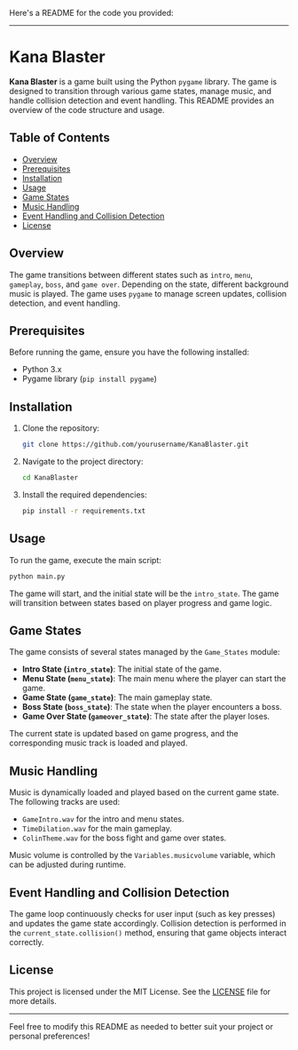 Here's a README for the code you provided:

---

# Kana Blaster

**Kana Blaster** is a game built using the Python `pygame` library. The game is designed to transition through various game states, manage music, and handle collision detection and event handling. This README provides an overview of the code structure and usage.

## Table of Contents

- [Overview](#overview)
- [Prerequisites](#prerequisites)
- [Installation](#installation)
- [Usage](#usage)
- [Game States](#game-states)
- [Music Handling](#music-handling)
- [Event Handling and Collision Detection](#event-handling-and-collision-detection)
- [License](#license)

## Overview

The game transitions between different states such as `intro`, `menu`, `gameplay`, `boss`, and `game over`. Depending on the state, different background music is played. The game uses `pygame` to manage screen updates, collision detection, and event handling.

## Prerequisites

Before running the game, ensure you have the following installed:

- Python 3.x
- Pygame library (`pip install pygame`)

## Installation

1. Clone the repository:
    ```bash
    git clone https://github.com/yourusername/KanaBlaster.git
    ```
2. Navigate to the project directory:
    ```bash
    cd KanaBlaster
    ```
3. Install the required dependencies:
    ```bash
    pip install -r requirements.txt
    ```

## Usage

To run the game, execute the main script:

```bash
python main.py
```

The game will start, and the initial state will be the `intro_state`. The game will transition between states based on player progress and game logic.

## Game States

The game consists of several states managed by the `Game_States` module:

- **Intro State (`intro_state`)**: The initial state of the game.
- **Menu State (`menu_state`)**: The main menu where the player can start the game.
- **Game State (`game_state`)**: The main gameplay state.
- **Boss State (`boss_state`)**: The state when the player encounters a boss.
- **Game Over State (`gameover_state`)**: The state after the player loses.

The current state is updated based on game progress, and the corresponding music track is loaded and played.

## Music Handling

Music is dynamically loaded and played based on the current game state. The following tracks are used:

- `GameIntro.wav` for the intro and menu states.
- `TimeDilation.wav` for the main gameplay.
- `ColinTheme.wav` for the boss fight and game over states.

Music volume is controlled by the `Variables.musicvolume` variable, which can be adjusted during runtime.

## Event Handling and Collision Detection

The game loop continuously checks for user input (such as key presses) and updates the game state accordingly. Collision detection is performed in the `current_state.collision()` method, ensuring that game objects interact correctly.

## License

This project is licensed under the MIT License. See the [LICENSE](LICENSE) file for more details.

---

Feel free to modify this README as needed to better suit your project or personal preferences!
